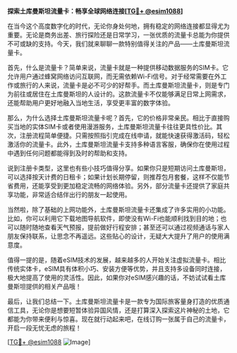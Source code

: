 **探索土库曼斯坦流量卡：畅享全球网络连接[[TG💪+ @esim1088](https://t.me/s/esim1088)]**

在当今这个高度数字化的时代，无论你身处何地，拥有稳定的网络连接都显得尤为重要。无论是商务出差、旅行探险还是日常学习，一张优质的流量卡总能为你提供不可或缺的支持。今天，我们就来聊聊一款特别值得关注的产品——土库曼斯坦流量卡。

首先，什么是流量卡？简单来说，流量卡就是一种提供移动数据服务的SIM卡。它允许用户通过蜂窝网络访问互联网，而无需依赖Wi-Fi信号。对于经常需要在外工作或旅行的人来说，流量卡是必不可少的好帮手。而土库曼斯坦流量卡，则是专门为前往或居住在土库曼斯坦的人设计的。这款流量卡不仅能够满足日常上网需求，还能帮助用户更好地融入当地生活，享受更丰富的数字体验。

那么，为什么选择土库曼斯坦流量卡呢？首先，它的价格非常亲民。相比于直接购买当地的实体SIM卡或者使用漫游服务，土库曼斯坦流量卡往往更具性价比。其次，注册流程简单便捷。只需按照指引完成在线申请，就能快速获得激活码，轻松激活你的流量卡。此外，土库曼斯坦流量卡支持多种语言客服，确保你在使用过程中遇到任何问题都能得到及时的帮助和支持。

说到注册卡类型，这里也有些小技巧值得分享。如果你只是短期访问土库曼斯坦，可以选择按天计费的日租卡；如果计划长期停留，则推荐包月套餐，这样不仅能节省费用，还能享受到更加稳定流畅的网络体验。另外，部分流量卡还提供了家庭共享功能，非常适合结伴出行的朋友一起使用。

当然啦，除了基础的上网功能外，土库曼斯坦流量卡还集成了许多实用的小功能。比如，你可以利用它下载地图导航软件，即使没有Wi-Fi也能顺利找到目的地；也可以随时随地查看天气预报，提前做好行程安排；甚至还可以通过视频通话与家人朋友保持联系，让思念不再遥远。这些贴心的设计，无疑大大提升了用户的使用满意度。

值得一提的是，随着eSIM技术的发展，越来越多的人开始关注虚拟流量卡。相比传统实体卡，eSIM具有体积小巧、安装方便等优势，并且支持多设备同时连接，极大地提高了使用的灵活性。因此，如果你对eSIM感兴趣的话，不妨试试看土库曼斯坦提供的相关产品哦！

最后，让我们总结一下。土库曼斯坦流量卡是一款专为国际旅客量身打造的优质通信工具，无论你是想要短暂体验异国风情，还是打算深入探索这片神秘的土地，它都能为你带来便利与惊喜。现在就行动起来吧，在线订购一张属于自己的流量卡，开启一段无忧无虑的旅程！

[[TG💪+ @esim1088](https://t.me/s/esim1088) ![Image](https://i.postimg.cc/4NQfJmqS/Snipaste-2025-05-13-00-14-12.png)]